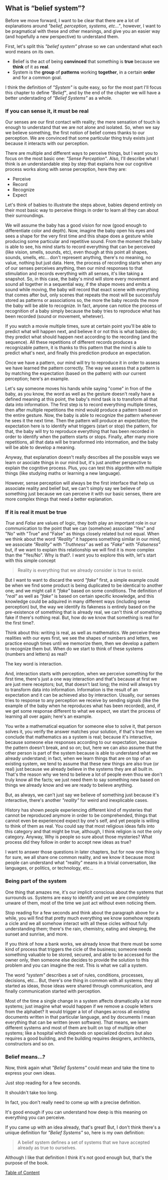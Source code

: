 ## What is “belief system”?

Before we move forward, I want to be clear that there are a lot of explanations around _"belief, perception, systems, etc..."_, however, I want to be pragmatical with these and other meanings, and give you an easier way (and hopefully a new perspective) to understand them.

First, let's split this _"belief system"_ phrase so we can understand what each word means on its own.

  * Belief is the act of being **convinced** that something is **true** because we **think** of it as **real**.
  * System is the **group** of **patterns** working **together**, in a certain **order** and for a common goal.

I think the definition of _"System"_ is quite easy, so for the most part I'll focus this chapter to  define _"Belief"_, and by the end of the chapter we will have a better understading of _"Belief Systems"_ as a whole.

### If you can sense it, it must be real

Our senses are our first contact with reality; the mere sensation of touch is enough to understand that we are not alone and isolated. So, when we say we believe something, the first notion of belief comes thanks to our perception. We are convinced that some particular thing truly exists just because it interacts with our perception.

There are multiple and different ways to perceive things, but I want you to focus on the most basic one: _"Sense Perception"_. Also, I'll describe what I think is an understandable step by step that explains how our cognitive process works along with sense perception, here they are:

  * Perceive
  * Record
  * Recognize
  * Expect

Let's think of babies to illustrate the steps above, babies depend entirely on their most basic way to perceive things in order to learn all they can about their surroundings.

We will assume the baby has a good vision for now (good enough to differentiate color and depth). Now, imagine the baby open his eyes and sees a shape for the very first time and this shape does a gesture while producing some particular and repetitive sound. From the moment the baby is able to see, his mind starts to record everything that can be perceived (like vision, smells, sounds, etc), even though at this point all shapes, sounds, smells, etc... don't represent anything, there's no meaning, no value, nothing but just data. Here, the process of recording starts when any of our senses perceives anything, then our mind responses to that stimulation and records everything with all senses, it's like taking a snapshot. So, in this case, the baby's mind will store every movement and sound all together in a sequential way, if the shape moves and emits a sound while moving, the baby will record that exact scene with everything that comes after but, only scenes that repeats the most will be successfuly stored as patterns or associations so, the more the baby records the more the baby will be able to recognize. In fact, anyone can notice the process of recognition of a baby simply because the baby tries to reproduce what has been recorded (sound or movement, whetever).

If you watch a movie multiple times, sure at certain point you'll be able to predict what will happen next, and believe it or not this is what babies do; they predict what should happen next according to the recording (and the sequence). All these repetitions of different records produces a recognizable pattern, it is thanks to this pattern that the mind is able to predict what's next, and finally this prediction produce an expectation.

Once we have a pattern, our mind will try to reproduce it in order to assess we have learned the pattern correctly. The way we assess that a pattern is by matching the expectation (based on the pattern) with our current perception; here's an example.

Let's say someone moves his hands while saying "come" in fron of the baby, as you know, the word as well as the gesture doesn't really have a defined meaning at this point, the baby's mind task is to transform all that data into information. The first step is to record everything multiple times, then after multiple repetitions the mind would produce a pattern based on the entire gesture. Now, the baby is able to recognize the pattern whenever he sees it the next time. Then the pattern will produce an expectation; the expectation here is to identify what triggers (start or stop) the pattern, for that, the baby will try to reproduce everything that has been recorded in order to identify when the pattern starts or stops. Finally, after many more repetitions, all that data will be transformed into intormation, and the baby will be able to develop a meaning.

Anyway, that explanation doesn't really describes all the possible ways we learn or asociate things in our mind but, it's just another perspective to explain the cognitive process. Plus, you can test this algorithm with multiple things (like studying maths or learning a new language).

However, sense perception will always be the first interface that help us associate reality and belief but, we can't simply say we believe of something just because we can perceive it with our basic senses, there are more complex things that need a better explanation.

### If it is real it must be true

*True* and *False* are values of logic, they both play an important role in our communication to the point that we can (somehow) associate "Yes" and "No" with "True" and "False" as things closely related but not equal. When we think about the word _"Reality"_ it happens something similar in our mind, we associate _"Reality"_ with _"Truthness"_ as well as _"Fake"_ with _"Falseness"_ but, if we want to explain this relationship we will find it is more complex than the "Yes/No". Why is that?. I want you to explore this with, let's start with this simple concept

> Reality is everything that we already consider is true to exist.

But I want to want to discard the word _"fake"_ first, a simple example could be when we find some product is being duplicated to be identical to another one; and we might call it _"fake"_ based on some conditions. The definition of _"real"_ as well as _"fake"_ is based on certain specific knowledge, and this knowledge could be adquired in many different ways (including sense perception) but, the way we identify its fakeness is entirely based on the pre-existence of something that is already real, we can't think of something fake if there's nothing real. But, how do we know that something is real for the first time?.

Think about this: writing is real, as well as mathematics. We perceive these realities with our eyes first, we see the shapes of numbers and letters, we practice enough times until we memorize them, then we develop a pattern to recognize them but. When do we start to think of these systems (numbers and letters) as real?

The key word is interaction.

And, interaction starts with perception, when we perceive something for the first time, there's just a one way interaction and that's because at first we are just mere receptors; but, that doesn't last long; the mind will always try to transform data into information. Information is the result of an expectation and it can be achieved also by interaction. Usually, our senses tries to response to any perception we receive by sending signals (like the example of the baby when he reproduces what has been recorded), and, if we get some response different to what we expect, we start the process of learning all over again; here's an example.

You write a mathematical equation for someone else to solve it, that person solves it, you verify the answer matches your solution, if that's true then we conclude that mathematics as a system is real; because it's interactive, because someone else responses according to our expectation, because the pattern doesn't break, and so on; but, here we can also assume that the other person is part of the system because is able to understand what we already understand; in fact, when we learn things that are on top of an existing system, we tend to assume that these new things are also true (or real) just because we already believe in the systems they are all built in. That's the reason why we tend to believe a lot of people even thou we don't truly know all the facts; we just need them to say something new based on things we already know and we are ready to believe anything.

But, as always, we can't just say we believe of something just because it's interactive, there's another _"reality"_ for weird and inexplicable cases.

History has shown people experiencing different kind of mysteries that cannot be reproduced anymore in order to be comprehended, things that cannot even be experienced expect by one's self, and yet people is willing to think of them as real. You could say that most religious ideas falls into this category and that might be true, although, I think religion is not the only category. Anyway, Why is people so sure about those mysteries? What process did they follow in order to accept new ideas as true?

I want to answer those questions in later chapters, but for now one thing is for sure, we all share one common reality, and we know it because most people can understand what "reality" means in a trivial conversation, like languages, or politics, or technology, etc...

### Being part of the system

One thing that amazes me, it's our implicit conscious about the systems that surrounds us. Systems are easy to identify and yet we are completely unware of them, most of the time we just act without even noticing them.

Stop reading for a few seconds and think about the paragraph above for a while, you will find that pretty much everything we know somehow repeats a cicle and we all somehow interact with all these cicles without fully understanding them; there's the rain, chemistry, eating and sleeping, the sunset and sunrise, and more.

If you think of how a bank works, we already know that there must be some kind of process that triggers the cicle of the business; someone needs something valuable to be stored, secured, and able to be accessed for the owner only, then someone else decides to provide the solution to this problem and you can imagine the rest. This is what we call a system.

The word _"system"_ describes a set of rules, conditions, processes, decisions, etc... But, there's one thing in common with all systems: they all started as ideas, those ideas were shared through communication, and finally communication started with perception.

Most of the time a single change in a system affects dramatically a lot more systems; just imagine what would happen if we remove a couple letters from the alphabet? It would trigger a lot of changes across all existing documents written in that particular language, and by documents I mean everything that can be written (even software). That means, we learn different systems and most of them are built on top of multiple other systems; like a hospital which depends on specialized doctors but also requires a good building, and the building requires designers, architects, constructors and so on.

### Belief means...?

Now, think again what _"Belief Systems"_ could mean and take the time to express your own ideas.

Just stop reading for a few seconds.

It shouldn't take too long.

In fact, you don't really need to come up with a precise definition.

It's good enough if you can understand how deep is this meaning on everything you can perceive.

If you came up with an idea already, that's great! But, I don't think there's a unique definition for _"Belief Systems"_ so, here is my own definition:

> A belief system defines a set of systems that we have accepted already as true to ourselves.

Although I like that definition I think it's not good enough but, that's the purpose of the book.

[Table of Content](../readme.md#table-of-content)

